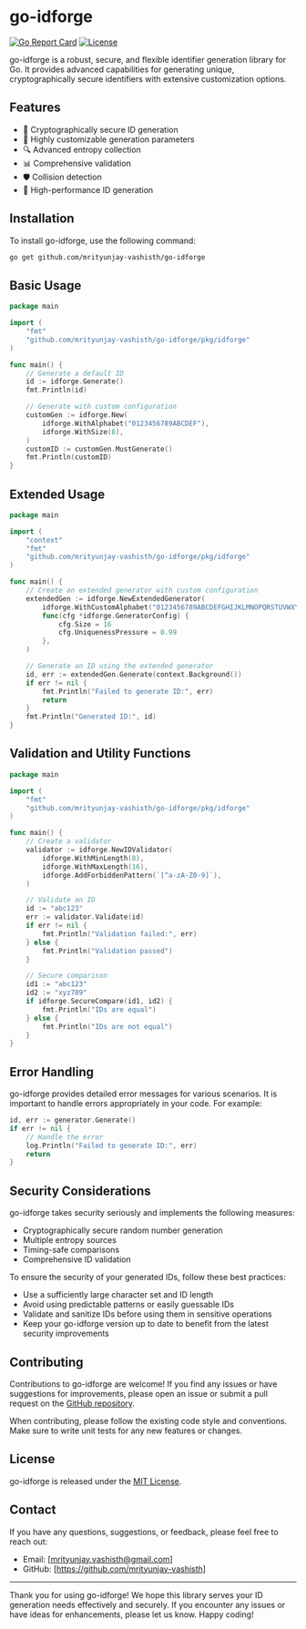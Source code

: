 # go-idforge

[![Go Report Card](https://goreportcard.com/badge/github.com/mrityunjay-vashisth/go-idforge)](https://goreportcard.com/report/github.com/mrityunjay-vashisth/go-idforge)
[![License](https://img.shields.io/badge/license-MIT-blue.svg)](https://opensource.org/licenses/MIT)

go-idforge is a robust, secure, and flexible identifier generation library for Go. It provides advanced capabilities for generating unique, cryptographically secure identifiers with extensive customization options.

## Features

- 🔐 Cryptographically secure ID generation
- 🧩 Highly customizable generation parameters
- 🔍 Advanced entropy collection
- 📊 Comprehensive validation
- 🛡️ Collision detection
- 🚀 High-performance ID generation

## Installation

To install go-idforge, use the following command:

```bash
go get github.com/mrityunjay-vashisth/go-idforge
```

## Basic Usage

```go
package main

import (
    "fmt"
    "github.com/mrityunjay-vashisth/go-idforge/pkg/idforge"
)

func main() {
    // Generate a default ID
    id := idforge.Generate()
    fmt.Println(id)

    // Generate with custom configuration
    customGen := idforge.New(
        idforge.WithAlphabet("0123456789ABCDEF"),
        idforge.WithSize(8),
    )
    customID := customGen.MustGenerate()
    fmt.Println(customID)
}
```

## Extended Usage

```go
package main

import (
    "context"
    "fmt"
    "github.com/mrityunjay-vashisth/go-idforge/pkg/idforge"
)

func main() {
    // Create an extended generator with custom configuration
    extendedGen := idforge.NewExtendedGenerator(
        idforge.WithCustomAlphabet("0123456789ABCDEFGHIJKLMNOPQRSTUVWXYZabcdefghijklmnopqrstuvwxyz"),
        func(cfg *idforge.GeneratorConfig) {
            cfg.Size = 16
            cfg.UniquenessPressure = 0.99
        },
    )

    // Generate an ID using the extended generator
    id, err := extendedGen.Generate(context.Background())
    if err != nil {
        fmt.Println("Failed to generate ID:", err)
        return
    }
    fmt.Println("Generated ID:", id)
}
```

## Validation and Utility Functions

```go
package main

import (
    "fmt"
    "github.com/mrityunjay-vashisth/go-idforge/pkg/idforge"
)

func main() {
    // Create a validator
    validator := idforge.NewIDValidator(
        idforge.WithMinLength(8),
        idforge.WithMaxLength(16),
        idforge.AddForbiddenPattern(`[^a-zA-Z0-9]`),
    )

    // Validate an ID
    id := "abc123"
    err := validator.Validate(id)
    if err != nil {
        fmt.Println("Validation failed:", err)
    } else {
        fmt.Println("Validation passed")
    }

    // Secure comparison
    id1 := "abc123"
    id2 := "xyz789"
    if idforge.SecureCompare(id1, id2) {
        fmt.Println("IDs are equal")
    } else {
        fmt.Println("IDs are not equal")
    }
}
```

## Error Handling

go-idforge provides detailed error messages for various scenarios. It is important to handle errors appropriately in your code. For example:

```go
id, err := generator.Generate()
if err != nil {
    // Handle the error
    log.Println("Failed to generate ID:", err)
    return
}
```

## Security Considerations

go-idforge takes security seriously and implements the following measures:

- Cryptographically secure random number generation
- Multiple entropy sources
- Timing-safe comparisons
- Comprehensive ID validation

To ensure the security of your generated IDs, follow these best practices:

- Use a sufficiently large character set and ID length
- Avoid using predictable patterns or easily guessable IDs
- Validate and sanitize IDs before using them in sensitive operations
- Keep your go-idforge version up to date to benefit from the latest security improvements

## Contributing

Contributions to go-idforge are welcome! If you find any issues or have suggestions for improvements, please open an issue or submit a pull request on the [GitHub repository](https://github.com/mrityunjay-vashisth/go-idforge).

When contributing, please follow the existing code style and conventions. Make sure to write unit tests for any new features or changes.

## License

go-idforge is released under the [MIT License](https://opensource.org/licenses/MIT).

## Contact

If you have any questions, suggestions, or feedback, please feel free to reach out:

- Email: [mrityunjay.vashisth@gmail.com]
- GitHub: [https://github.com/mrityunjay-vashisth]

---

Thank you for using go-idforge! We hope this library serves your ID generation needs effectively and securely. If you encounter any issues or have ideas for enhancements, please let us know. Happy coding!